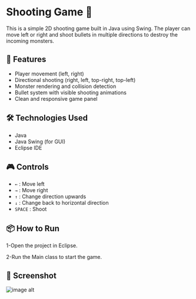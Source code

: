 # Shooting Game 🎯

This is a simple 2D shooting game built in Java using Swing. The player can move left or right and shoot bullets in multiple directions to destroy the incoming monsters.

## 🚀 Features

- Player movement (left, right)
- Directional shooting (right, left, top-right, top-left)
- Monster rendering and collision detection
- Bullet system with visible shooting animations
- Clean and responsive game panel

## 🛠 Technologies Used

- Java
- Java Swing (for GUI)
- Eclipse IDE

## 🎮 Controls

- `←` : Move left  
- `→` : Move right  
- `↑` : Change direction upwards  
- `↓` : Change back to horizontal direction  
- `SPACE` : Shoot  


## 📦 How to Run

1-Open the project in Eclipse.

2-Run the Main class to start the game.

## 📸 Screenshot

![image alt](https://github.com/Meriamsikini/Shooting-Game/blob/main/Capture%20d'%C3%A9cran%202025-05-14%20183636.png?raw=true)
